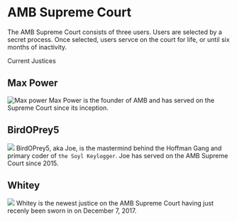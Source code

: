 # AMB Supreme Court

The AMB Supreme Court consists of three users. Users are selected by a secret process. Once selected, users servce on the court for life, or until six months of inactivity.

Current Justices

Max Power
-----------------------
![](https://www.army.mil/e2/rv5_images/africanamericans/gorden.jpg "Max power") 
Max Power is the founder of AMB and has served on the Supreme Court since its inception.

BirdOPrey5
-----------------------
![](https://www.army.mil/e2/rv5_images/africanamericans/austin.jpg)
BirdOPrey5, aka Joe, is the mastermind behind the Hoffman Gang and primary coder of `the Soyl Keylogger`. Joe has served on the AMB Supreme Court since 2015.

Whitey
-----------------------
![](https://www.army.mil/e2/rv5_images/africanamericans/anderson.jpg)
Whitey is the newest justice on the AMB Supreme Court having just recenly been sworn in on December 7, 2017. 



